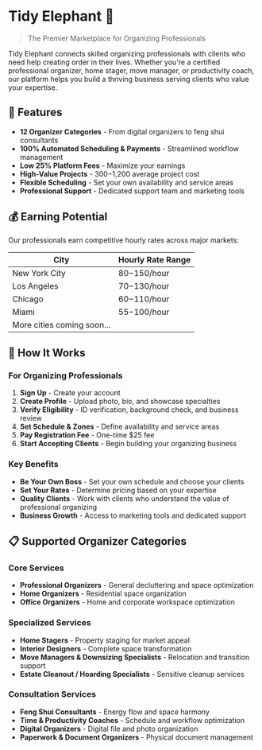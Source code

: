 # Tidy Elephant 🐘

> The Premier Marketplace for Organizing Professionals

Tidy Elephant connects skilled organizing professionals with clients who need help creating order in their lives. Whether you're a certified professional organizer, home stager, move manager, or productivity coach, our platform helps you build a thriving business serving clients who value your expertise.

## 🌟 Features

- **12 Organizer Categories** - From digital organizers to feng shui consultants
- **100% Automated Scheduling & Payments** - Streamlined workflow management  
- **Low 25% Platform Fees** - Maximize your earnings
- **High-Value Projects** - $300-$1,200 average project cost
- **Flexible Scheduling** - Set your own availability and service areas
- **Professional Support** - Dedicated support team and marketing tools

## 💰 Earning Potential

Our professionals earn competitive hourly rates across major markets:

| City | Hourly Rate Range |
|------|------------------|
| New York City | $80-$150/hour |
| Los Angeles | $70-$130/hour |
| Chicago | $60-$110/hour |
| Miami | $55-$100/hour |
| More cities coming soon...

## 🚀 How It Works

### For Organizing Professionals

1. **Sign Up** - Create your account
2. **Create Profile** - Upload photo, bio, and showcase specialties
3. **Verify Eligibility** - ID verification, background check, and business review
4. **Set Schedule & Zones** - Define availability and service areas
5. **Pay Registration Fee** - One-time $25 fee
6. **Start Accepting Clients** - Begin building your organizing business

### Key Benefits
- **Be Your Own Boss** - Set your own schedule and choose your clients
- **Set Your Rates** - Determine pricing based on your expertise
- **Quality Clients** - Work with clients who understand the value of professional organizing
- **Business Growth** - Access to marketing tools and dedicated support

## 📋 Supported Organizer Categories

### Core Services
- **Professional Organizers** - General decluttering and space optimization
- **Home Organizers** - Residential space organization
- **Office Organizers** - Home and corporate workspace optimization

### Specialized Services
- **Home Stagers** - Property staging for market appeal
- **Interior Designers** - Complete space transformation
- **Move Managers & Downsizing Specialists** - Relocation and transition support
- **Estate Cleanout / Hoarding Specialists** - Sensitive cleanup services

### Consultation Services
- **Feng Shui Consultants** - Energy flow and space harmony
- **Time & Productivity Coaches** - Schedule and workflow optimization
- **Digital Organizers** - Digital file and photo organization
- **Paperwork & Document Organizers** - Physical document management
